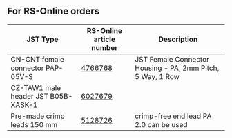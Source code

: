 ## For RS-Online orders

| JST Type | RS-Online article number | Description |
| ----- | ---- | ----- |
|CN-CNT female connector PAP-05V-S | [4766768](https://uk.rs-online.com/web/p/pcb-connector-housings/4766798/) | JST Female Connector Housing - PA, 2mm Pitch, 5 Way, 1 Row |
|CZ-TAW1 male header JST B05B-XASK-1 | [6027679](https://uk.rs-online.com/web/p/pcb-headers/6027679/) |  |
|Pre-made crimp leads 150 mm | [5128726](https://uk.rs-online.com/web/p/pre-crimped-leads/5128721/)| crimp-free end lead PA 2.0 can be used |